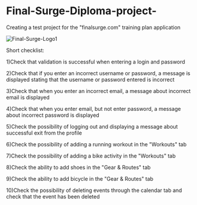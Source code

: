# Final-Surge-Diploma-project-
Creating a test project for the "finalsurge.com" training plan application

![Final-Surge-Logo1](https://user-images.githubusercontent.com/97663699/166706785-66edaa98-ef72-4ada-aa2c-2832ac56fce1.png)

Short checklist:

1)Check that validation is successful when entering a login and password

2)Check that if you enter an incorrect username or password, 
   a message is displayed stating that the username or password entered is incorrect
   
3)Check that when you enter an incorrect email, a message about incorrect email is displayed

4)Check that when you enter email, but not enter password, a message about incorrect password is displayed

5)Check the possibility of logging out and displaying a message about successful exit from the profile

6)Check the possibility of adding a running workout in the "Workouts" tab

7)Check the possibility of adding a bike activity in the "Workouts" tab

8)Check the ability to add shoes in the "Gear & Routes" tab

9)Check the ability to add bicycle in the "Gear & Routes" tab

10)Check the possibility of deleting events through the calendar tab and check that the event has been deleted
